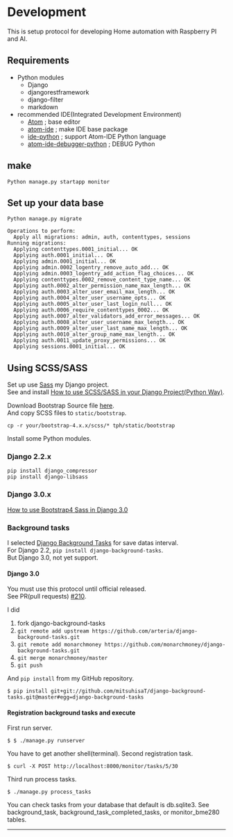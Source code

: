 # Development
This is setup protocol for developing Home automation with Raspberry PI and AI.

## Requirements

* Python modules
  * Django
  * djangorestframework
  * django-filter
  * markdown
* recommended IDE(Integrated Development Environment)
  * [Atom][atom] ; base editor
  * [atom-ide][atomide] ; make IDE base package
  * [ide-python][idepython] ; support Atom-IDE Python language
  * [atom-ide-debugger-python][aidp] ; DEBUG Python

## make 

```shell
Python manage.py startapp monitor
```

## Set up your data base
```shell
Python manage.py migrate
```

```shell
Operations to perform:
  Apply all migrations: admin, auth, contenttypes, sessions
Running migrations:
  Applying contenttypes.0001_initial... OK
  Applying auth.0001_initial... OK
  Applying admin.0001_initial... OK
  Applying admin.0002_logentry_remove_auto_add... OK
  Applying admin.0003_logentry_add_action_flag_choices... OK
  Applying contenttypes.0002_remove_content_type_name... OK
  Applying auth.0002_alter_permission_name_max_length... OK
  Applying auth.0003_alter_user_email_max_length... OK
  Applying auth.0004_alter_user_username_opts... OK
  Applying auth.0005_alter_user_last_login_null... OK
  Applying auth.0006_require_contenttypes_0002... OK
  Applying auth.0007_alter_validators_add_error_messages... OK
  Applying auth.0008_alter_user_username_max_length... OK
  Applying auth.0009_alter_user_last_name_max_length... OK
  Applying auth.0010_alter_group_name_max_length... OK
  Applying auth.0011_update_proxy_permissions... OK
  Applying sessions.0001_initial... OK
```

## Using SCSS/SASS
Set up use [Sass][sass] my Django project.  
See and install 
[How to use SCSS/SASS in your Django Project(Python Way)][htus].

Download Bootstrap Source file [here][bss].  
And copy SCSS files to `static/bootstrap`.

```shell
cp -r your/bootstrap-4.x.x/scss/* tph/static/bootstrap
```

Install some Python modules.  

### Django 2.2.x
```shell
pip install django_compressor
pip install django-libsass
```

### Django 3.0.x
[How to use Bootstrap4 Sass in Django 3.0](for-Django3-upgrade.md)

### Background tasks
I selected [Django Background Tasks][bts] for save datas interval.  
For Django 2.2, `pip install django-background-tasks`.  
But Django 3.0, not yet support.

#### Django 3.0
You must use this protocol until official released.  
See PR(pull requests) [#210][pr210].  

I did 

1. fork django-background-tasks
1. `git remote add upstream https://github.com/arteria/django-background-tasks.git`
1. `git remote add monarchmoney https://github.com/monarchmoney/django-background-tasks.git`
1. `git merge monarchmoney/master`
1. `git push`

And `pip install` from my GitHub repository.

```shell
$ pip install git+git://github.com/mitsuhisaT/django-background-tasks.git@master#egg=django-background-tasks
```

#### Registration background tasks and execute
First run server.

```shell
$ $ ./manage.py runserver
```

You have to get another shell(terminal).
Second registration task.

```shell
$ curl -X POST http://localhost:8000/monitor/tasks/5/30
```
Third run process tasks.

```shell
$ ./manage.py process_tasks
```

You can check tasks from your database that default is db.sqlite3.
See background_task, background_task_completed_tasks, or monitor_bme280 tables.

----
[atom]: https://atom.io
[atomide]: https://ide.atom.io
[idepython]: https://atom.io/packages/ide-python
[aidp]: https://atom.io/packages/atom-ide-debugger-python
[sass]: https://sass-lang.com
[htus]: https://www.accordbox.com/blog/how-use-scss-sass-your-django-project-python-way/
[bss]: https://getbootstrap.com/docs/4.3/getting-started/download/#source-files
[bts]: https://github.com/arteria/django-background-tasks
[pr210]: https://github.com/arteria/django-background-tasks/pull/210
